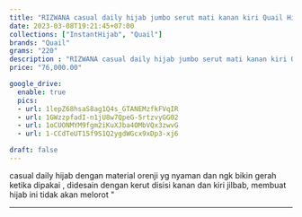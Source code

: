 ```yaml
---
title: "RIZWANA casual daily hijab jumbo serut mati kanan kiri Quail Hijab bahan orenji"
date: 2023-03-08T19:21:45+07:00
collections: ["InstantHijab", "Quail"]
brands: "Quail"
grams: "220"
description : "RIZWANA casual daily hijab jumbo serut mati kanan kiri Quail Hijab bahan orenji"
price: "76,000.00"

google_drive:
  enable: true
  pics:
  - url: 1lepZ68hsaS8ag1Q4s_GTANEMzfkFVqIR
  - url: 1GWzzpfadI-n1jU8w7QpeG-5rtzvyGG02
  - url: 1oCUONMYM9fgm2iKuXJba4OMbVQx3zwvG
  - url: 1-CCdTeUT15f9S1Q2ygdWGcx9xDp3-xj6

draft: false
---
```


casual daily hijab dengan material orenji yg nyaman dan ngk bikin gerah ketika dipakai , didesain dengan kerut disisi kanan dan kiri jilbab, membuat hijab ini tidak akan  melorot "

------------    
 
